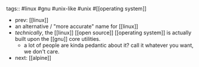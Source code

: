tags:: #linux #gnu #unix-like #unix #[[operating system]]
- prev: [[linux]]
- an alternative / "more accurate" name for [[linux]]
- *technically*, the [[linux]] [[open source]] [[operating system]] is actually built upon the [[gnu]] core utilities.
	- a lot of people are kinda pedantic about it? call it whatever you want, we don't care.
- next: [[alpine]]
